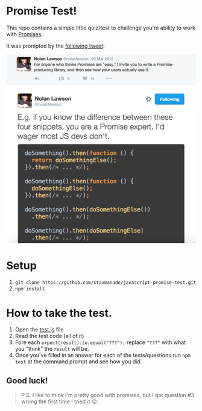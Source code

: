 # Promise Test!

This repo contains a simple little quiz/test to challenge you're ability to work with [Promises](https://developer.mozilla.org/en-US/docs/Web/JavaScript/Reference/Global_Objects/Promise).

It was prompted by the [following tweet](https://twitter.com/nolanlawson/status/578948854411878400):

![screenshot of above linked tweet](./assets/TheTweetThatStartedThis.png)


# Setup

1. `git clone https://github.com/staxmanade/javascript-promise-test.git`
2. `npm install`


# How to take the test.

1. Open the [test.js](test.js) file
2. Read the test code (all of it)
3. Fore each `expect(result).to.equal("???");` replace `"???"` with what you "think" the `result` will be.
4. Once you've filled in an answer for each of the tests/questions run `npm test` at the command prompt and see how you did.


## Good luck!



> P.S. I like to think I'm pretty good with promises, but I got question #3 wrong the first time I tried it :cry:.

